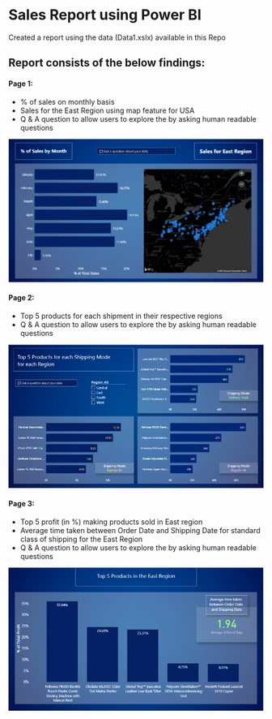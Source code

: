 # Sales Report using Power BI

Created a report using the data (Data1.xslx) available in this Repo

## Report consists of the below findings:

#### Page 1:
- % of sales on monthly basis
- Sales for the East Region using map feature for USA
- Q & A question to allow users to explore the by asking human readable questions


![page1](Photos/A2-1.png)

#### Page 2:
- Top 5 products for each shipment in their respective regions
- Q & A question to allow users to explore the by asking human readable questions


![page2](Photos/A2-2.png)

#### Page 3:
- Top 5 profit (in %) making products sold in East region
- Average time taken between Order Date and Shipping Date for standard class of shipping for the East Region
- Q & A question to allow users to explore the by asking human readable questions


![page3](Photos/A2-3.png)
